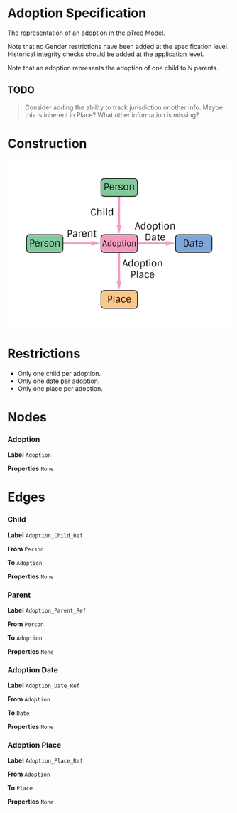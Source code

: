 # Adoption Specification
The representation of an adoption in the pTree Model.

Note that no Gender restrictions have been added at the specification level. Historical integrity checks should be added at the application level.

Note that an adoption represents the adoption of one child to N parents.

## TODO
> Consider adding the ability to track jurisdiction or other info. Maybe this is inherent in Place?
> What other information is missing?

# Construction

![](../img/what/adoption.png)

# Restrictions
* Only one child per adoption.
* Only one date per adoption.
* Only one place per adoption.

# Nodes

### Adoption

**Label** `Adoption`

**Properties**
`None`

# Edges

### Child

**Label** `Adoption_Child_Ref`

**From** `Person`

**To** `Adoption`

**Properties**
`None`

### Parent

**Label** `Adoption_Parent_Ref`

**From** `Person`

**To** `Adoption`

**Properties**
`None`

### Adoption Date

**Label** `Adoption_Date_Ref`

**From** `Adoption`

**To** `Date`

**Properties**
`None`

### Adoption Place

**Label** `Adoption_Place_Ref`

**From** `Adoption`

**To** `Place`

**Properties**
`None`